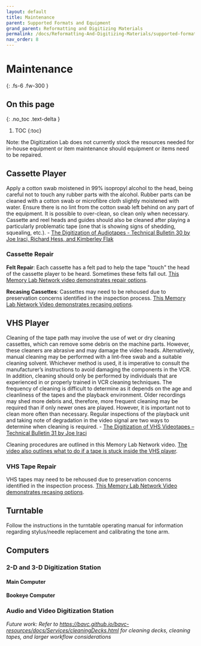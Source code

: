 ```yaml
---
layout: default
title: Maintenance
parent: Supported Formats and Equipment
grand_parent: Reformatting and Digitizing Materials
permalink: /docs/Reformatting-And-Digitizing-Materials/supported-formats-and-equipment/maintenance/
nav_order: 8
---
```


# Maintenance
{: .fs-6 .fw-300 }

## On this page
{: .no_toc .text-delta }

1. TOC
{:toc}

Note: the Digitization Lab does not currently stock the resources needed for in-house equipment or item maintenance should equipment or items need to be repaired.

## Cassette Player

Apply a cotton swab moistened in 99% isopropyl alcohol to the head, being careful not to touch any rubber parts with the alcohol. Rubber parts can be cleaned with a cotton swab or microfibre cloth slightly moistened with water. Ensure there is no lint from the cotton swab left behind on any part of the equipment. It is possible to over-clean, so clean only when necessary. Cassette and reel heads and guides should also be cleaned after playing a particularly problematic tape (one that is showing signs of shedding, squealing, etc.). - [The Digitization of Audiotapes - Technical Bulletin 30 by Joe Iraci, Richard Hess, and Kimberley Flak](https://www.canada.ca/en/conservation-institute/services/conservation-preservation-publications/technical-bulletins/digitization-audio-tapes.html) 

### Cassette Repair

__Felt Repair__: Each cassette has a felt pad to help the tape "touch" the head of the cassette player to be heard. Sometimes these felts fall out. [This Memory Lab Network video demonstrates repair options](https://mfr.osf.io/render?url=https://osf.io/y6keh/?action=download%26mode=render).

__Recasing Cassettes__: Cassettes may need to be rehoused due to preservation concerns identified in the inspection process. [This Memory Lab Network Video demonstrates recasing options](https://mfr.osf.io/render?url=https://osf.io/2ze48/?direct%26mode=render%26action=download%26mode=render).

## VHS Player

Cleaning of the tape path may involve the use of wet or dry cleaning cassettes, which can remove some debris on the machine parts. However, these cleaners are abrasive and may damage the video heads. Alternatively, manual cleaning may be performed with a lint-free swab and a suitable cleaning solvent. Whichever method is used, it is imperative to consult the manufacturer’s instructions to avoid damaging the components in the VCR. In addition, cleaning should only be performed by individuals that are experienced in or properly trained in VCR cleaning techniques. The frequency of cleaning is difficult to determine as it depends on the age and cleanliness of the tapes and the playback environment. Older recordings may shed more debris and, therefore, more frequent cleaning may be required than if only newer ones are played. However, it is important not to clean more often than necessary. Regular inspections of the playback unit and taking note of degradation in the video signal are two ways to determine when cleaning is required. - [The Digitization of VHS Videotapes – Technical Bulletin 31 by Joe Iraci](https://www.canada.ca/en/conservation-institute/services/conservation-preservation-publications/technical-bulletins/digitization-vhs-video-tapes.html)

Cleaning procedures are outlined in this Memory Lab Network video. [The video also outlines what to do if a tape is stuck inside the VHS player](https://mfr.osf.io/render?url=https://osf.io/vkchb/?action=download%26mode=render).

### VHS Tape Repair

VHS tapes may need to be rehoused due to preservation concerns identified in the inspection process. [This Memory Lab Network Video demonstrates recasing options](https://mfr.osf.io/render?url=https://osf.io/sdv5a/?direct%26mode=render%26action=download%26mode=render).

## Turntable

Follow the instructions in the turntable operating manual for information regarding stylus/needle replacement and calibrating the tone arm.

## Computers

### 2-D and 3-D Digitization Station

#### Main Computer

#### Bookeye Computer

### Audio and Video Digitization Station

*Future work: Refer to https://bavc.github.io/bavc-resources/docs/Services/cleaningDecks.html for cleaning decks, cleaning tapes, and larger workflow considerations*